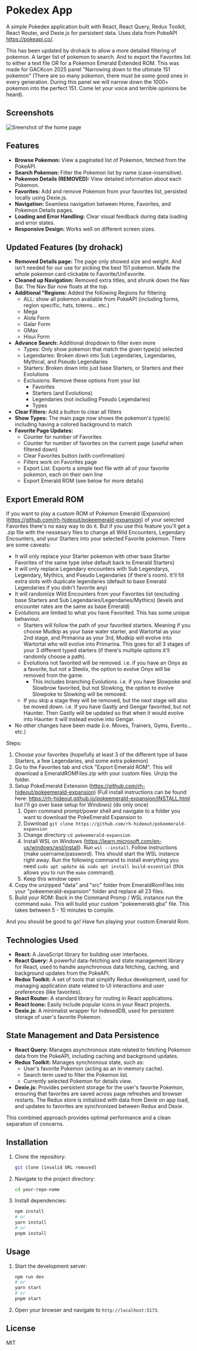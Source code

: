 # Pokedex App

A simple Pokedex application built with React, React Query, Redux Toolkit, React Router, and Dexie.js for persistent data. Uses data from PokeAPI https://pokeapi.co/.

This has been updated by drohack to allow a more detailed filtering of pokemon. A larger list of pokemon to search. And to export the Favorites list to either a text file OR for a Pokemon Emerald Extended ROM. This was made for GACKcon 2025 panel "Narrowing down to the ultimate 151 pokemon" (There are so many pokemon, there must be some good ones in every generation. During this panel we will narrow down the 1000+ pokemon into the perfect 151. Come let your voice and terrible opinions be heard).

## Screenshots

![Sreenshot of the home page](images/home.png)

## Features

* **Browse Pokemon:** View a paginated list of Pokemon, fetched from the PokeAPI.
* **Search Pokemon:** Filter the Pokemon list by name (case-insensitive).
* **Pokemon Details (REMOVED):** View detailed information about each Pokemon.
* **Favorites:** Add and remove Pokemon from your favorites list, persisted locally using Dexie.js.
* **Navigation:** Seamless navigation between Home, Favorites, and Pokemon Details pages.
* **Loading and Error Handling:** Clear visual feedback during data loading and error states.
* **Responsive Design:** Works well on different screen sizes.

## Updated Features (by drohack)

* **Removed Details page:** The page only showed size and weight. And isn't needed for our use for picking the best 151 pokemon. Made the whole pokemon card clickable to Favorite/UnFavorite.
* **Cleaned up Navigation:** Removed extra titles, and shrunk down the Nav Bar. The Nav Bar now floats at the top.
* **Additional "Regions:** Added the following Regions for filtering
    * ALL: show all pokemon available from PokeAPI (including forms, region specific, hats, totems... etc.)
    * Mega
    * Alola Form
    * Galar Form
    * GMax
    * Hisui Form
* **Advance Search:** Additional dropdown to filter even more
    * Types: Only show pokemon that match the given type(s) selected
    * Legendaries: Broken down into Sub Legendaries, Legendaries, Mythical, and Pseudo Legendaries
    * Starters: Broken down into just base Starters, or Starters and their Evolutions
    * Exclusions: Remove these options from your list
        * Favorites
        * Starters (and Evolutions)
        * Legendaries (not including Pseudo Legendaries)
        * Types
* **Clear Filters:** Add a button to clear all filters
* **Show Types:** The main page now shows the pokemon's type(s) including having a colored background to match
* **Favorite Page Updates:**
    * Counter for number of Favorites
    * Counter for number of favorites on the current page (useful when filtered down)
    * Clear Favorites button (with confirmation)
    * Filters work on Favorites page
    * Export List: Exports a simple text file with all of your favorite pokemon, each on their own line
    * Export Emerald ROM (see below for more details)

## Export Emerald ROM

If you want to play a custom ROM of Pokemon Emerald (Expansion) (https://github.com/rh-hideout/pokeemerald-expansion) of your selected Favorites there's no easy way to do it. But if you use this feature you'll get a .zip file with the nessesary files to change all Wild Encounters, Legendary Encounters, and your Starters into your selected Favorite pokemon. There are some caveats:

* It will only replace your Starter pokemon with other base Starter Favorites of the same type (else default back to Emerald Starters)
* It will only replace Legendary encounters with Sub Legendarys, Legendary, Mythics, and Pseudo Legendaries (if there's room). It'll fill extra slots with duplicate legendaries (default to base Emerald Legendaries if you didn't favorite any)
* It will randomize Wild Encounters from your Favorites list (excluding base Starters and Sub Legendaries/Legendaries/Mythics) (levels and encounter rates are the same as base Emerald)
* Evolutions are limited to what you have Favorited. This has some unique behaviour.
    * Starters will follow the path of your favorited starters. Meaning if you choose Mudkip as your base water starter, and Wartortal as your 2nd stage, and Primarina as your 3rd, Mudkip will evolve into Wartortal who will evolve into Primarina. This goes for all 3 stages of your 3 different typed starters (if there's multiple options it'll randomly choose a path).
    * Evolutions not favorited will be removed. i.e. if you have an Onyx as a favorite, but not a Steelix, the option to evolve Onyx will be removed from the game.
        * This includes branching Evolutions. i.e. if you have Slowpoke and Slowbrow favorited, but not Slowking, the option to evolve Slowpoke to Slowking will be removed.
    * If you skip a stage they will be removed, but the next stage will also be moved down. i.e. If you have Gastly and Gengar favorited, but not Haunter. Then Gastly will be updated so that when it would evolve into Haunter it will instead evolve into Gengar.
* No other changes have been made (i.e. Moves, Trainers, Gyms, Events... etc.)

Steps:

1. Choose your favorites (hopefully at least 3 of the different type of base Starters, a few Legendaries, and some extra pokemon)
2. Go to the Favorites tab and click "Export Emerald ROM". This will download a EmeraldROMFiles.zip with your custom files. Unzip the folder.
3. Setup PokeEmerald Extension (https://github.com/rh-hideout/pokeemerald-expansion) (Full install instructions can be found here: https://rh-hideout.github.io/pokeemerald-expansion/INSTALL.html but I'll go over base setup for Windows) (do only once)
    1. Open command prompt/power shell and navigate to a folder you want to download the PokeEmerald Expansion to
    2. Download `git clone https://github.com/rh-hideout/pokeemerald-expansion`
    3. Change directory `cd pokeemerald-expansion`
    4. Install WSL on Windows (https://learn.microsoft.com/en-us/windows/wsl/install). Run `wsl --install`. Follow instructions (make username/password). This should start the WSL instance right away. Run the following command to install everything you need `sudo apt update && sudo apt install build-essential` (this allows you to run the `make` command).
    5. Keep this window open
4. Copy the unzipped "data" and "src" folder from EmeraldRomFiles into your "pokeemerald-expansion" folder and replace all 23 files.
5. Build your ROM: Back in the Command Promp / WSL instance run the command `make`. This will build your custom "pokeemerald.gba" file. This takes between 5 - 10 minutes to compile.

And you should be good to go! Have fun playing your custom Emerald Rom.

## Technologies Used

* **React:** A JavaScript library for building user interfaces.
* **React Query:** A powerful data-fetching and state management library for React, used to handle asynchronous data fetching, caching, and background updates from the PokeAPI.
* **Redux Toolkit:** A set of tools that simplify Redux development, used for managing application state related to UI interactions and user preferences (like favorites).
* **React Router:** A standard library for routing in React applications.
* **React Icons:** Easily include popular icons in your React projects.
* **Dexie.js:** A minimalist wrapper for IndexedDB, used for persistent storage of user's favorite Pokemon.

## State Management and Data Persistence

* **React Query:** Manages asynchronous state related to fetching Pokemon data from the PokeAPI, including caching and background updates.
* **Redux Toolkit:** Manages synchronous state, such as:
  * User's favorite Pokemon (acting as an in-memory cache).
  * Search term used to filter the Pokemon list.
  * Currently selected Pokemon for details view.
* **Dexie.js:** Provides persistent storage for the user's favorite Pokemon, ensuring that favorites are saved across page refreshes and browser restarts. The Redux store is initialized with data from Dexie on app load, and updates to favorites are synchronized between Redux and Dexie.

This combined approach provides optimal performance and a clean separation of concerns.

## Installation

1. Clone the repository:

    ```bash
    git clone [invalid URL removed]
    ```

2. Navigate to the project directory:

    ```bash
    cd your-repo-name
    ```

3. Install dependencies:

    ```bash
    npm install
    # or
    yarn install
    # or
    pnpm install
    ```

## Usage

1. Start the development server:

    ```bash
    npm run dev
    # or
    yarn start
    # or
    pnpm start
    ```

2. Open your browser and navigate to `http://localhost:5173`.

## License

MIT
